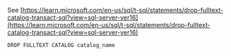 See [https://learn.microsoft.com/en-us/sql/t-sql/statements/drop-fulltext-catalog-transact-sql?view=sql-server-ver16](https://learn.microsoft.com/en-us/sql/t-sql/statements/drop-fulltext-catalog-transact-sql?view=sql-server-ver16)
```
DROP FULLTEXT CATALOG catalog_name
```
